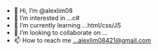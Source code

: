 - 👋 Hi, I’m @alexlim08
- 👀 I’m interested in ...c#
- 🌱 I’m currently learning ...html/css/JS
- 💞️ I’m looking to collaborate on ...
- 📫 How to reach me ...alexlim08421@gmail.com

<!---
alexlim08/alexlim08 is a ✨ special ✨ repository because its `README.md` (this file) appears on your GitHub profile.
You can click the Preview link to take a look at your changes.
--->
